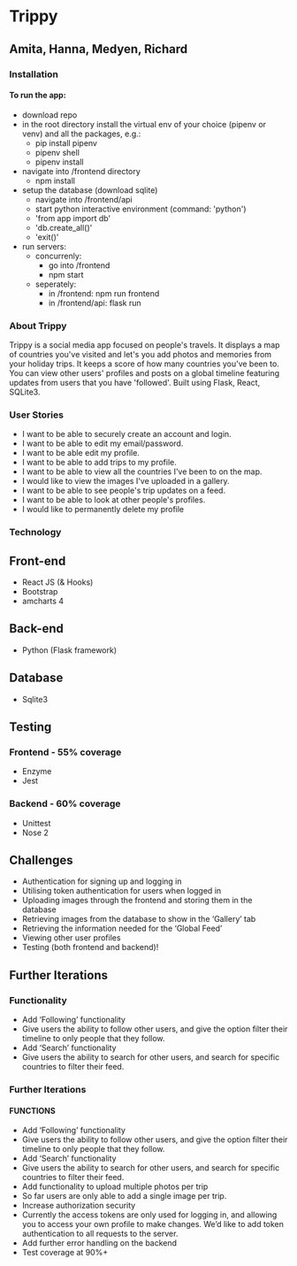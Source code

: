 # Trippy
## Amita, Hanna, Medyen, Richard

### Installation

#### To run the app:

- download repo
- in the root directory install the virtual env of your choice (pipenv or venv) and all the packages, e.g.:
    - pip install pipenv
    - pipenv shell
    - pipenv install
- navigate into /frontend directory
    - npm install
- setup the database (download sqlite)
    - navigate into /frontend/api 
    - start python interactive environment (command: 'python')
    - 'from app import db'
    - 'db.create_all()'
    - 'exit()'
- run servers:
    - concurrenly:
        - go into /frontend
        - npm start 
    - seperately:
        - in /frontend: npm run frontend
        - in /frontend/api: flask run

### About Trippy

Trippy is a social media app focused on people's travels. It displays a map of countries you've visited and let's you add photos and memories from your holiday trips. It keeps a score of how many countries you've been to. You can view other users' profiles and posts on a global timeline featuring updates from users that you have 'followed'. 
Built using Flask, React, SQLite3.

### User Stories
- I want to be able to securely create an account and login.
- I want to be able to edit my email/password.
- I want to be able edit my profile.
- I want to be able to add trips to my profile.
- I want to be able to view all the countries I've been to on the map.
- I would like to view the images I've uploaded in a gallery.
- I want to be able to see people's trip updates on a feed.
- I want to be able to look at other people's profiles.
- I would like to permanently delete my profile 



### Technology

## Front-end
- React JS (& Hooks)
- Bootstrap
- amcharts 4 

## Back-end
- Python (Flask framework)

## Database 
- Sqlite3

## Testing
### Frontend - 55% coverage
- Enzyme 
- Jest 

### Backend - 60% coverage
- Unittest
- Nose 2

## Challenges
- Authentication for signing up and logging in 
- Utilising token authentication for users when logged in
- Uploading images through the frontend and storing them in the database
- Retrieving images from the database to show in the ‘Gallery’ tab
- Retrieving the information needed for the ‘Global Feed’
- Viewing other user profiles
- Testing (both frontend and backend)!


## Further Iterations

### Functionality
- Add ‘Following’ functionality
- Give users the ability to follow other users, and give the option filter their timeline to only people that they follow.
- Add ‘Search’ functionality
- Give users the ability to search for other users, and search for specific countries to filter their feed.

### Further Iterations
#### FUNCTIONS
- Add ‘Following’ functionality
- Give users the ability to follow other users, and give the option filter their timeline to only people that they follow.
- Add ‘Search’ functionality
- Give users the ability to search for other users, and search for specific countries to filter their feed.
- Add functionality to upload multiple photos per trip
- So far users are only able to add a single image per trip.
- Increase authorization security
- Currently the access tokens are only used for logging in, and allowing you to access your own profile to make changes. We’d like to add token authentication to all requests to the server.
- Add further error handling on the backend
- Test coverage at 90%+




